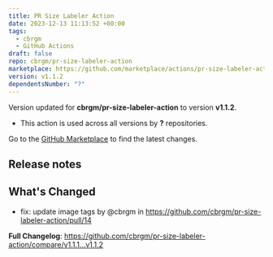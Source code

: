 ```yaml
---
title: PR Size Labeler Action
date: 2023-12-13 11:13:52 +00:00
tags:
  - cbrgm
  - GitHub Actions
draft: false
repo: cbrgm/pr-size-labeler-action
marketplace: https://github.com/marketplace/actions/pr-size-labeler-action
version: v1.1.2
dependentsNumber: "?"
---
```



Version updated for **cbrgm/pr-size-labeler-action** to version **v1.1.2**.
- This action is used across all versions by **?** repositories.

Go to the [GitHub Marketplace](https://github.com/marketplace/actions/pr-size-labeler-action) to find the latest changes.

## Release notes

## What's Changed
* fix: update image tags by @cbrgm in https://github.com/cbrgm/pr-size-labeler-action/pull/14


**Full Changelog**: https://github.com/cbrgm/pr-size-labeler-action/compare/v1.1.1...v1.1.2
